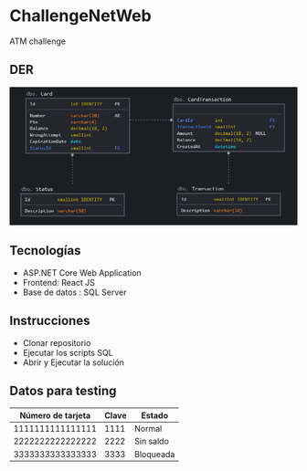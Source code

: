 # ChallengeNetWeb
ATM challenge

## DER
![GitHub Logo](/SQL/DER.png)

## Tecnologías

* ASP.NET Core Web Application
* Frontend: React JS
* Base de datos : SQL Server

## Instrucciones

* Clonar repositorio
* Ejecutar los scripts SQL
* Abrir y Ejecutar la solución

## Datos para testing

Número de tarjeta | Clave | Estado
------------ | ------------- | -------------
1111111111111111 | 1111 | Normal
2222222222222222 | 2222 | Sin saldo
3333333333333333 | 3333 | Bloqueada
